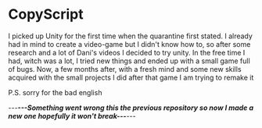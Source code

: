 # CopyScript

I picked up Unity for the first time when the quarantine first stated.
I already had in mind to create a video-game but I didn't know how to, so after some research and a lot of Dani's videos I decided to try unity.
In the free time I had, witch was a lot, I tried new things and ended up with a small game full of bugs.
Now, a few months after, with a fresh mind and some new skills acquired with the small projects I did after that game I am trying to remake it

P.S. sorry for the bad english

---___---Something went wrong this the previous repository so now I made a new one hopefully it won't break---___---
